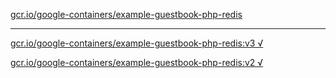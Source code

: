 [gcr.io/google-containers/example-guestbook-php-redis](https://hub.docker.com/r/anjia0532/example-guestbook-php-redis/tags/) 

----
[gcr.io/google-containers/example-guestbook-php-redis:v3 √](https://hub.docker.com/r/anjia0532/example-guestbook-php-redis/tags/)

[gcr.io/google-containers/example-guestbook-php-redis:v2 √](https://hub.docker.com/r/anjia0532/example-guestbook-php-redis/tags/)

